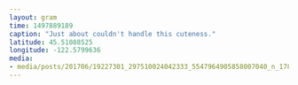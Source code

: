 ```yaml
---
layout: gram
time: 1497889189
caption: "Just about couldn't handle this cuteness."
latitude: 45.51088525
longitude: -122.5799636
media:
- media/posts/201706/19227301_297510024042333_5547964905858007040_n_17861008168149348.jpg
---
```

